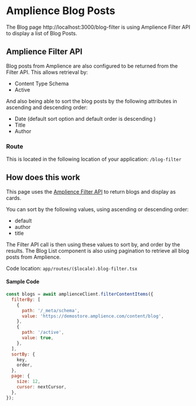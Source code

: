 # Amplience Blog Posts

The Blog page http://localhost:3000/blog-filter is using Amplience Filter API to display a list of Blog Posts.

## Amplience Filter API

Blog posts from Amplience are also configured to be returned from the Filter API. This allows retrieval by:

- Content Type Schema
- Active

And also being able to sort the blog posts by the following attributes in ascending and descending order:

- Date (default sort option and default order is descending )
- Title
- Author

### Route

This is located in the following location of your application: `/blog-filter`

## How does this work

This page uses the [Amplience Filter API](https://amplience.com/developers/docs/apis/content-delivery/filter-api/) to return blogs and display as cards.

You can sort by the following values, using ascending or descending order:

- default
- author
- title

The Filter API call is then using these values to sort by, and order by the results.
The Blog List component is also using pagination to retrieve all blog posts from Amplience.

Code location: `app/routes/($locale).blog-filter.tsx`

#### Sample Code

```js
const blogs = await amplienceClient.filterContentItems({
  filterBy: [
    {
      path: '/_meta/schema',
      value: 'https://demostore.amplience.com/content/blog',
    },
    {
      path: '/active',
      value: true,
    },
  ],
  sortBy: {
    key,
    order,
  },
  page: {
    size: 12,
    cursor: nextCursor,
  },
});
```
